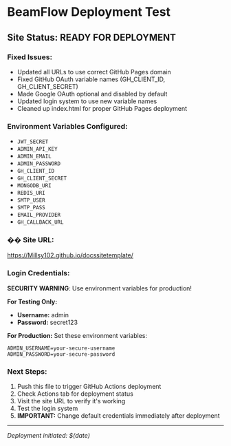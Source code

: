 #  BeamFlow Deployment Test

## Site Status: READY FOR DEPLOYMENT

###  Fixed Issues:
- Updated all URLs to use correct GitHub Pages domain
- Fixed GitHub OAuth variable names (GH_CLIENT_ID, GH_CLIENT_SECRET)
- Made Google OAuth optional and disabled by default
- Updated login system to use new variable names
- Cleaned up index.html for proper GitHub Pages deployment

###  Environment Variables Configured:
- `JWT_SECRET` 
- `ADMIN_API_KEY` 
- `ADMIN_EMAIL` 
- `ADMIN_PASSWORD` 
- `GH_CLIENT_ID` 
- `GH_CLIENT_SECRET` 
- `MONGODB_URI` 
- `REDIS_URI` 
- `SMTP_USER` 
- `SMTP_PASS` 
- `EMAIL_PROVIDER` 
- `GH_CALLBACK_URL` 

### �� Site URL:
https://Millsy102.github.io/docssitetemplate/

###  Login Credentials:
 **SECURITY WARNING**: Use environment variables for production!

**For Testing Only:**
- **Username:** admin
- **Password:** secret123

**For Production:**
Set these environment variables:
```env
ADMIN_USERNAME=your-secure-username
ADMIN_PASSWORD=your-secure-password
```

###  Next Steps:
1. Push this file to trigger GitHub Actions deployment
2. Check Actions tab for deployment status
3. Visit the site URL to verify it's working
4. Test the login system
5. **IMPORTANT:** Change default credentials immediately after deployment

---
*Deployment initiated: $(date)*

